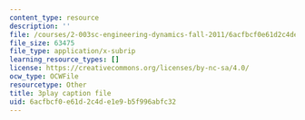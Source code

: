 ```yaml
---
content_type: resource
description: ''
file: /courses/2-003sc-engineering-dynamics-fall-2011/6acfbcf0e61d2c4de1e9b5f996abfc32_GUvoVvXwoOQ.srt
file_size: 63475
file_type: application/x-subrip
learning_resource_types: []
license: https://creativecommons.org/licenses/by-nc-sa/4.0/
ocw_type: OCWFile
resourcetype: Other
title: 3play caption file
uid: 6acfbcf0-e61d-2c4d-e1e9-b5f996abfc32
---
```

